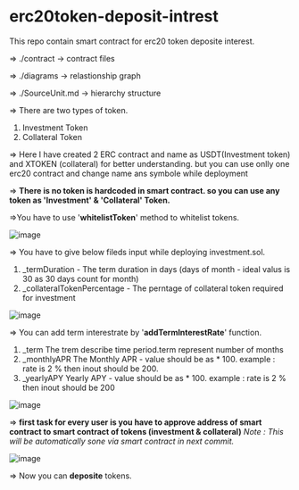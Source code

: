 # erc20token-deposit-intrest
This repo contain smart contract for erc20 token deposite interest.

=> ./contract -> contract files

=> ./diagrams -> relastionship graph

=> ./SourceUnit.md -> hierarchy structure

=> There are two types of token.
1. Investment Token
2. Collateral Token

=> Here I have created 2 ERC contract and name as USDT(Investment token) and XTOKEN (collateral) for better understanding. but you can use onlly one erc20 contract and change name ans symbole while deployment

=> **There is no token is hardcoded in smart contract. so you can use any token as '**Investment'** & **'Collateral'** Token.**

=>You have to use '**whitelistToken**' method to whitelist tokens.

![image](https://user-images.githubusercontent.com/51226907/162268024-fb82a743-88fe-4411-a792-ed6850f75ecd.png)


=> You have to give below fileds input while deploying investment.sol.
1. _termDuration - The term duration in days (days of month - ideal valus is 30 as 30 days count for month)
2. _collateralTokenPercentage -  The perntage of collateral token required for investment

![image](https://user-images.githubusercontent.com/51226907/162268313-6ef27011-7091-48c4-802d-5a88602a7a82.png)


=> You can add term interestrate by '**addTermInterestRate**' function.
1. _term The trem describe time period.term represent number of months
2. _monthlyAPR The Monthly APR - value should be as * 100. example : rate is 2 % then inout should be 200.
3. _yearlyAPY Yearly APY - value should be as * 100. example : rate is 2 % then inout should be 200

![image](https://user-images.githubusercontent.com/51226907/162269050-5fa723ba-49e5-4d5b-8853-1dd8af249857.png)


=> **first task for every user is you have to approve address of smart contract to smart contract of tokens (investment & collateral)**
_Note : This will be automatically sone via smart contract in next commit._

![image](https://user-images.githubusercontent.com/51226907/162269487-8736d1a6-780c-46f2-a569-3b426488b96a.png)

=> Now you can **deposite** tokens. 
